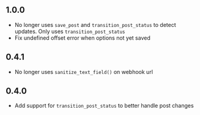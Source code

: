 ## 1.0.0

- No longer uses `save_post` and `transition_post_status` to detect updates. Only uses `transition_post_status`
- Fix undefined offset error when options not yet saved

## 0.4.1

- No longer uses `sanitize_text_field()` on webhook url

## 0.4.0

- Add support for `transition_post_status` to better handle post changes
